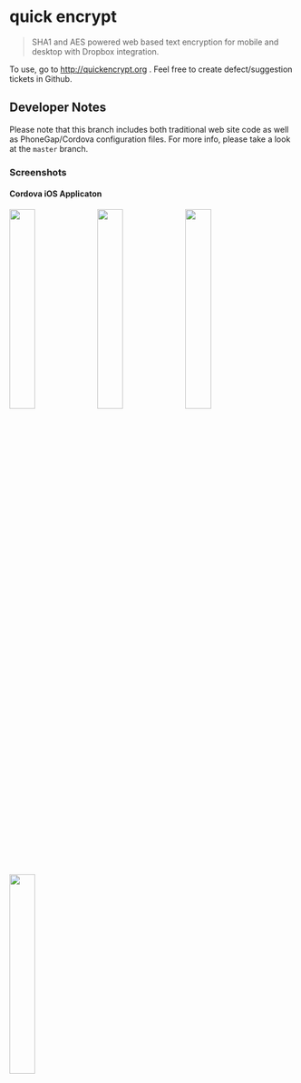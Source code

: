 quick encrypt
================

> SHA1 and AES powered web based text encryption for mobile and desktop with Dropbox integration.

To use, go to http://quickencrypt.org . Feel free to create defect/suggestion tickets in Github.

## Developer Notes 

Please note that this branch includes both traditional web site code as well as PhoneGap/Cordova configuration files. For more info, please take a look at the `master` branch.


### Screenshots

#### Cordova iOS Applicaton

<img src="https://raw.githubusercontent.com/khilnani/quickencrypt/gh-pages/docs/screenshots/ios4-1.png" width="30%" />

<img src="https://raw.githubusercontent.com/khilnani/quickencrypt/gh-pages/docs/screenshots/ios4-2.png" width="30%" />

<img src="https://raw.githubusercontent.com/khilnani/quickencrypt/gh-pages/docs/screenshots/ios4-3.png" width="30%" />

<img src="https://raw.githubusercontent.com/khilnani/quickencrypt/gh-pages/docs/screenshots/ipad-2.png" width="30%" />
